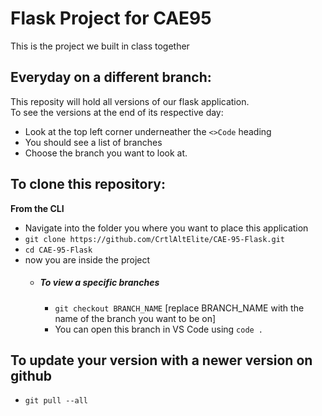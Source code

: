 # Flask Project for CAE95
This is the project we built in class together

## Everyday on a different branch:
This reposity will hold all versions of our flask application.<br>
To see the versions at the end of its respective day:
* Look at the top left corner underneather the `<>Code` heading
* You should see a list of branches
* Choose the branch you want to look at.

## To clone this repository:
**From the CLI**
* Navigate into the folder you where you want to place this application
* `git clone https://github.com/CrtlAltElite/CAE-95-Flask.git`
* `cd CAE-95-Flask`
* now you are inside the project
  * ##### To view a specific branches
    * `git checkout BRANCH_NAME` [replace BRANCH_NAME with the name of the branch you want to be on]
    * You can open this branch in VS Code using `code .`
## To update your version with a newer version on github
* `git pull --all`
